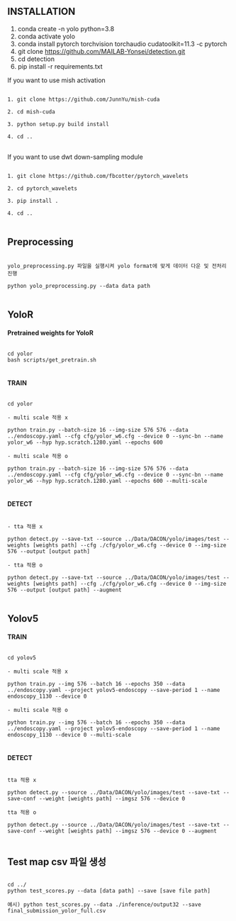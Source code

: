 ## INSTALLATION

1. conda create -n yolo python=3.8
2. conda activate yolo
3. conda install pytorch torchvision torchaudio cudatoolkit=11.3 -c pytorch
4. git clone https://github.com/MAILAB-Yonsei/detection.git
5. cd detection
6. pip install -r requirements.txt


If you want to use mish activation

<pre>
<code>
1. git clone https://github.com/JunnYu/mish-cuda

2. cd mish-cuda

3. python setup.py build install

4. cd ..
</code>
</pre>


If you want to use dwt down-sampling module

<pre>
<code>
1. git clone https://github.com/fbcotter/pytorch_wavelets

2. cd pytorch_wavelets

3. pip install .

4. cd ..
</code>
</pre>

## Preprocessing


<pre>
<code>
yolo_preprocessing.py 파일을 실행시켜 yolo format에 맞게 데이터 다운 및 전처리 진행

python yolo_preprocessing.py --data data path
</code>
</pre>

## YoloR 

#### Pretrained weights for YoloR
<pre>
<code>
cd yolor
bash scripts/get_pretrain.sh
</code>
</pre>

#### TRAIN

<pre>
<code>
cd yolor

- multi scale 적용 x

python train.py --batch-size 16 --img-size 576 576 --data ../endoscopy.yaml --cfg cfg/yolor_w6.cfg --device 0 --sync-bn --name yolor_w6 --hyp hyp.scratch.1280.yaml --epochs 600

- multi scale 적용 o

python train.py --batch-size 16 --img-size 576 576 --data ../endoscopy.yaml --cfg cfg/yolor_w6.cfg --device 0 --sync-bn --name yolor_w6 --hyp hyp.scratch.1280.yaml --epochs 600 --multi-scale
</code>
</pre>

#### DETECT
<pre>
<code>
- tta 적용 x

python detect.py --save-txt --source ../Data/DACON/yolo/images/test --weights [weights path] --cfg ./cfg/yolor_w6.cfg --device 0 --img-size 576 --output [output path]

- tta 적용 o 

python detect.py --save-txt --source ../Data/DACON/yolo/images/test --weights [weights path] --cfg ./cfg/yolor_w6.cfg --device 0 --img-size 576 --output [output path] --augment
</code>
</pre>

  

## Yolov5 
#### TRAIN

<pre>
<code>
cd yolov5

- multi scale 적용 x

python train.py --img 576 --batch 16 --epochs 350 --data ../endoscopy.yaml --project yolov5-endoscopy --save-period 1 --name endoscopy_1130 --device 0

- multi scale 적용 o

python train.py --img 576 --batch 16 --epochs 350 --data ../endoscopy.yaml --project yolov5-endoscopy --save-period 1 --name endoscopy_1130 --device 0 --multi-scale
</code>
</pre>

#### DETECT
<pre>
<code>
tta 적용 x

python detect.py --source ../Data/DACON/yolo/images/test --save-txt --save-conf --weight [weights path] --imgsz 576 --device 0 

tta 적용 o 

python detect.py --source ../Data/DACON/yolo/images/test --save-txt --save-conf --weight [weights path] --imgsz 576 --device 0 --augment
</code>
</pre>


## Test map csv 파일 생성
<pre>
<code>
cd ../
python test_scores.py --data [data path] --save [save file path]

예시) python test_scores.py --data ./inference/output32 --save final_submission_yolor_full.csv
</code>
</pre>
